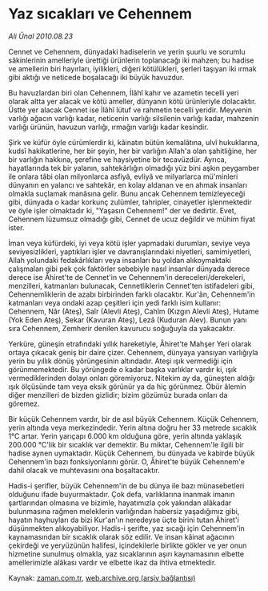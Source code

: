 # Yaz sıcakları ve Cehennem

*Ali Ünal 2010.08.23*

<td class="news-spot">
<p>Cennet ve Cehennem, dünyadaki hadiselerin ve yerin şuurlu ve sorumlu sâkinlerinin amelleriyle ürettiği ürünlerin toplanacağı iki mahzen; bu hadise ve amellerin biri hayırları, iyilikleri, diğeri kötülükleri, şerleri taşıyan iki ırmak gibi aktığı ve neticede boşalacağı iki büyük havuzdur.</p>
<p><p>Bu havuzlardan biri olan Cehennem, İlâhî kahır ve azametin tecelli yeri olarak altta yer alacak ve kötü ameller, dünyanın kötü ürünleriyle dolacaktır. Üstte yer alacak Cennet ise İlâhî lütuf ve rahmetin tecelli yeridir. Meyvenin varlığı ağacın varlığı kadar, neticenin varlığı silsilenin varlığı kadar, mahzenin varlığı ürünün, havuzun varlığı, ırmağın varlığı kadar kesindir.
<p>Şirk ve küfür öyle cürümlerdir ki, kâinatın bütün kemalâtına, ulvî hukuklarına, kudsî hakikatlerine, her bir şeyin, her bir varlığın Allah'a olan şahitliğine, her bir varlığın hakkına, şerefine ve haysiyetine bir tecavüzdür. Ayrıca, hayatlarında tek bir yalanın, sahtekârlığın olmadığı yüz bini aşkın peygamber ile onlara tâbi olan milyonlarca asfiyâ, evliyâ ve milyarlarca mü'minleri dünyanın en yalancı ve sahtekâr, en kolay aldanan ve en ahmak insanları olmakla suçlamak manâsına gelir. Bunu ancak Cehennem temizleyeceği gibi, dünyada o kadar korkunç zulümler, tahripler, cinayetler işlenmektedir ve öyle işler olmaktadır ki, "Yaşasın Cehennem!" der ve dedirtir. Evet, Cehennem lüzumsuz olmadığı gibi, Cennet de ucuz değildir ve mühim fiyat ister.
<p>İman veya küfürdeki, iyi veya kötü işler yapmadaki durumları, seviye veya seviyesizlikleri, yaptıkları işler ve davranışlarındaki niyetleri, samimiyetleri, Allah yolundaki fedakârlıkları veya insanları bu yoldan alıkoymaktaki çalışmaları gibi pek çok faktörler sebebiyle nasıl insanlar dünyada derece derece ise Âhiret'te de Cennet'in ve Cehennem'in dereceleri/derekeleri, menzilleri, katmanları bulunacak, Cennetliklerin Cennet'ten istifadeleri gibi, Cehennemliklerin de azabı birbirinden farklı olacaktır. Kur'ân, Cehennem'in katmanları veya ondaki azap çeşitleri için yedi farklı isim kullanır: Cehennem, Nâr (Ateş), Saîr (Alevli Ateş), Cahîm (Kızgın Alevli Ateş), Hutame (Yok Eden Ateş), Sekar (Kavuran Ateş), Lezâ (Kuduran Alev). Bunun yanı sıra Cehennem, Zemherir denilen kavurucu soğuğuyla da yakacaktır.
<p>Yerküre, güneşin etrafındaki yıllık hareketiyle, Âhiret'te Mahşer Yeri olarak ortaya çıkacak geniş bir daire çizer. Cehennem, dünyaya yansıyan varlığıyla yerin bu yıllık dönüş yörüngesinin altındadır. Ateşi ışık vermediği için görünmemektedir. Bu yörüngede o kadar başka varlıklar vardır ki, ışık vermediklerinden dolayı onları göremiyoruz. Nitekim ay da, güneşten aldığı ışık ölçüsünde tam veya eksik görünür ya da hiç görünmez. Öbür âlemin diğer menzilleri de bizden gizlidir; bizim gözümüz burada onları da göremez.
<p>Bir küçük Cehennem vardır, bir de asıl büyük Cehennem. Küçük Cehennem, yerin altında veya merkezindedir. Yerin altına doğru her 33 metrede sıcaklık 1°C artar. Yerin yarıçapı 6.000 km olduğuna göre, yerin altında yaklaşık 200.000 °C'lik bir sıcaklık var demektir. Bu miktar, Cehennem'le ilgili bir hadise aynen uymaktadır. Küçük Cehennem, bu dünyada ve kabirde büyük Cehennem'in bazı fonksiyonlarını görür. O, Âhiret'te büyük Cehennem'e dahil olacak ve muhtevasını ona boşaltacaktır.
<p>Hadis-i şerifler, büyük Cehennem'in de bu dünya ile bazı münasebetleri olduğunu ifade buyurmaktadır. Çok defa, varlıklarına inanmak imanın şartlarından olmasına ve bizimle, hayatımızla çok yakından alâkadar bulunmasına rağmen meleklerin varlığından habersiz yaşadığımız gibi, hayatın hayhuyları da bizi Kur'an'ın neredeyse üçte birini tutan Âhiret'i düşünmekten alıkoyabiliyor. Hadis-i şerifte, yaz sıcağı için Cehennem'in kaynamasından bir sıcaklık olarak söz edilir. Ve insan kâinat ağacının çekirdeği ve yeryüzünün halifesi, içindekilerle birlikte gökler ve yer onun hizmetine sunulmuş olmakla, yaz sıcaklarının aşırı kaynamasının elbette amellerimizle alâkası vardır ve elbette ikaz da ihtiva etmektedir.</p>
<a href="http://web.archive.org/web/20101130153246/mailto:ali.unal@zaman.com.tr">
</a></p></p></p></p></p></p></td>

Kaynak: [zaman.com.tr](http://zaman.com.tr/yazar.do?yazino=1018890), [web.archive.org (arşiv bağlantısı)](http://web.archive.org/web/20101130153246/http://zaman.com.tr/yazar.do?yazino=1018890)
